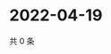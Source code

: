 # 2022-04-19

共 0 条

<!-- BEGIN WEIBO -->
<!-- 最后更新时间 Tue Apr 19 2022 17:01:21 GMT+0800 (China Standard Time) -->

<!-- END WEIBO -->
